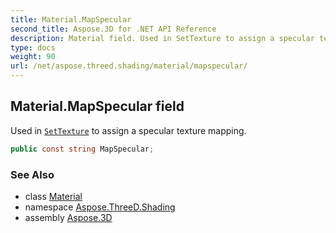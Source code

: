 ```yaml
---
title: Material.MapSpecular
second_title: Aspose.3D for .NET API Reference
description: Material field. Used in SetTexture to assign a specular texture mapping
type: docs
weight: 90
url: /net/aspose.threed.shading/material/mapspecular/
---
```

## Material.MapSpecular field

Used in [`SetTexture`](../settexture/) to assign a specular texture mapping.

```csharp
public const string MapSpecular;
```

### See Also

* class [Material](../)
* namespace [Aspose.ThreeD.Shading](../../material/)
* assembly [Aspose.3D](../../../)


